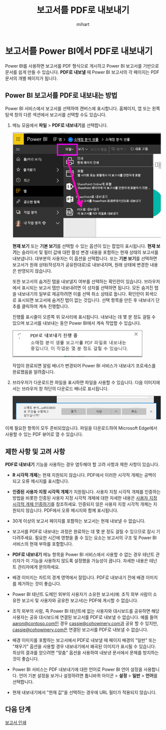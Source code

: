 ﻿---
title: 보고서를 PDF로 내보내기
description: Power BI 보고서를 PDF로 내보내는 방법을 알아봅니다.
author: mihart
manager: kvivek
ms.custom: ''
ms.reviewer: cmfinlan
ms.service: powerbi
ms.subservice: powerbi-consumer
ms.topic: conceptual
ms.date: 02/14/2019
ms.author: mihart
LocalizationGroup: Share your work
ms.openlocfilehash: e15cb6e09ff493512bb1b87939004c851b31fa10
ms.sourcegitcommit: 60dad5aa0d85db790553e537bf8ac34ee3289ba3
ms.translationtype: HT
ms.contentlocale: ko-KR
ms.lasthandoff: 05/29/2019
ms.locfileid: "61047996"
---
# <a name="export-reports-from-power-bi-to-pdf"></a>보고서를 Power BI에서 PDF로 내보내기
Power BI를 사용하면 보고서를 PDF 형식으로 게시하고 Power BI 보고서를 기반으로 문서를 쉽게 만들 수 있습니다. **PDF로 내보낼** 때 Power BI 보고서의 각 페이지는 PDF 문서의 개별 페이지가 됩니다.

## <a name="how-to-export-your-power-bi-report-to-pdf"></a>Power BI 보고서를 PDF로 내보내는 방법
Power BI 서비스에서 보고서를 선택하여 캔버스에 표시합니다. 홈페이지, 앱 또는 왼쪽 탐색 창의 다른 섹션에서 보고서를 선택할 수도 있습니다.

1. 메뉴 모음에서 **파일** > **PDF로 내보내기**를 선택합니다.

    ![메뉴 모음에서 파일을 선택하고 PDF로 내보내기를 가리키는 화살표를 선택합니다.](media/end-user-pdf/power-bi-export-pdf.png)

    **현재 보기** 또는 **기본 보기**를 선택할 수 있는 옵션이 있는 팝업이 표시됩니다.  **현재 보기**는 슬라이서 및 필터 값에 대한 활성 변경 내용을 포함하는 현재 상태의 보고서를 내보냅니다.  대부분의 사용자는 이 옵션을 선택합니다.  또는 **기본 보기**를 선택하면 보고서가 원래 상태(작성자가 공유한대로)로 내보내지며, 원래 상태에 변경한 내용은 반영되지 않습니다.
    
    또한 보고서의 숨겨진 탭을 내보낼지 여부를 선택하는 확인란이 있습니다.  브라우저에서 표시되는 보고서 탭만 내보내려면 이 상자를 선택하면 됩니다.  모든 숨겨진 탭을 내보내기의 일부로 제공하려면 이를 선택 취소 상태로 둡니다.  확인란이 회색으로 표시되면 보고서에 숨겨진 탭이 없는 것입니다.  선택 항목을 만든 후 내보내기 단추를 클릭하여 계속 진행합니다.
    
    진행률 표시줄이 오른쪽 위 모서리에 표시됩니다. 내보내는 데 몇 분 정도 걸릴 수 있으며 보고서를 내보내는 동안 Power BI에서 계속 작업할 수 있습니다.

    ![내보내기 진행 메시지](media/end-user-pdf/power-bi-export-message.png)

    작업이 완료되면 알림 배너가 변경되어 Power BI 서비스가 내보내기 프로세스를 완료했음을 알려줍니다.

2. 브라우저가 다운로드한 파일을 표시하면 파일을 사용할 수 있습니다. 다음 이미지에서는 브라우저 창 하단의 다운로드 배너로 표시됩니다.

    ![다운로드한 파일 위치](media/end-user-pdf/power-bi-save-file.png)

이제 필요한 항목이 모두 준비되었습니다. 파일을 다운로드하여 Microsoft Edge에서 사용할 수 있는 PDF 뷰어로 열 수 있습니다.


## <a name="limitations-and-considerations"></a>제한 사항 및 고려 사항
**PDF로 내보내기** 기능을 사용하는 경우 염두해야 할 고려 사항과 제한 사항이 있습니다.

* **R 시각적 개체**는 현재 지원되지 않습니다. PDF에서 이러한 시각적 개체는 공백이 되고 오류 메시지를 표시합니다.  

* **인증된** **사용자 지정 시각적 개체**가 지원됩니다. 사용자 지정 시각적 개체를 인증하는 방법을 비롯한 인증된 사용자 지정 시각적 개체에 대한 자세한 내용은 [사용자 지정 시각적 개체 인증하기](../power-bi-custom-visuals-certified.md)를 참조하세요. 인증되지 않은 사용자 지정 시각적 개체는 지원되지 않습니다. PDF에서 오류 메시지와 함께 표시됩니다.   

* 30개 이상의 보고서 페이지를 포함하는 보고서는 현재 내보낼 수 없습니다.

* 보고서를 PDF로 내보내는 과정은 완료하는 데 몇 분 정도 걸릴 수 있으므로 잠시 기다려주세요. 필요한 시간에 영향을 줄 수 있는 요소는 보고서의 구조 및 Power BI 서비스의 현재 부하를 포함합니다.

* **PDF로 내보내기** 메뉴 항목을 Power BI 서비스에서 사용할 수 없는 경우 테넌트 관리자가 이 기능을 사용하지 않도록 설정했을 가능성이 큽니다. 자세한 내용은 테넌트 관리자에게 문의하세요.

* 배경 이미지는 차트의 경계 영역에서 잘립니다. PDF로 내보내기 전에 배경 이미지를 제거하는 것이 좋습니다.

* Power BI 테넌트 도메인 외부의 사용자가 소유한 보고서(예: 조직 외부 사람이 소유한 보고서 및 사용자와 공유한 보고서)는 PDF에 게시할 수 없습니다.

* 조직 외부의 사람, 즉 Power BI 테넌트에 없는 사용자와 대시보드를 공유하면 해당 사용자는 공유 대시보드에 연결된 보고서를 PDF로 내보낼 수 없습니다. 예를 들어 aaron@contoso.com인 경우 cassie@cohowinery.com과 공유 할 수 있지만, cassie@cohowinery.com은 연결된 보고서를 PDF로 내보낼 수 없습니다.

* 배경 이미지를 포함하는 보고서에서 PDF로 내보낼 때 페이지 배경의 "일반" 또는 "채우기" 옵션을 사용할 경우 내보내기에서 왜곡된 이미지가 표시될 수 있습니다. 최상의 결과를 얻으려면 "맞춤" 옵션을 사용하여 내보낸 문서에서 문제를 방지하는 것이 좋습니다.

* Power BI 서비스는 PDF 내보내기에 대한 언어로 Power BI 언어 설정을 사용합니다. 언어 기본 설정을 보거나 설정하려면 톱니바퀴 아이콘 > **설정** > **일반** > **언어**를 선택합니다.

* 현재 내보내기에서 "현재 값"을 선택하는 경우에 URL 필터가 적용되지 않습니다.

## <a name="next-steps"></a>다음 단계
[보고서 인쇄](end-user-print.md)
